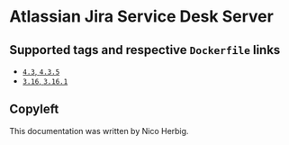 # Atlassian Jira Service Desk Server

## Supported tags and respective `Dockerfile` links

-	[`4.3`, `4.3.5`](https://github.com/nicoherbigio/docker-atlassian-jira-servicedesk-server/blob/master/4.3/debian/default/Dockerfile)
-	[`3.16`, `3.16.1`](https://github.com/nicoherbigio/docker-atlassian-jira-servicedesk-server/blob/master/3.16/debian/default/Dockerfile)

## Copyleft

This documentation was written by Nico Herbig.
